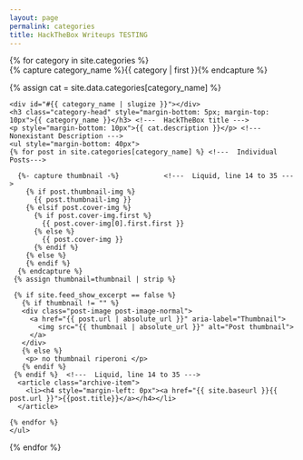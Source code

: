 ```yaml
---
layout: page
permalink: categories
title: HackTheBox Writeups TESTING
---
```

<div id="archives" class="post">
{% for category in site.categories %}
  <div class="archive-group">
    {% capture category_name %}{{ category | first }}{% endcapture %}  <!--- Get the first value of the category array, and set category_name value to it--->
    <p>{% assign cat = site.data.categories[category_name] %}</p>
    
    <div id="#{{ category_name | slugize }}"></div>
    <h3 class="category-head" style="margin-bottom: 5px; margin-top: 10px">{{ category_name }}</h3> <!---  HackTheBox title --->
    <p style="margin-bottom: 10px">{{ cat.description }}</p> <!---  Nonexistant Description --->
    <ul style="margin-bottom: 40px">
    {% for post in site.categories[category_name] %} <!---  Individual Posts--->
      
      {%- capture thumbnail -%}           <!---  Liquid, line 14 to 35 --->
        {% if post.thumbnail-img %}
          {{ post.thumbnail-img }}
        {% elsif post.cover-img %}
          {% if post.cover-img.first %}
            {{ post.cover-img[0].first.first }}
          {% else %}
            {{ post.cover-img }}
          {% endif %}
        {% else %}
        {% endif %}
      {% endcapture %}       
     {% assign thumbnail=thumbnail | strip %}

     {% if site.feed_show_excerpt == false %}
       {% if thumbnail != "" %}
       <div class="post-image post-image-normal">
         <a href="{{ post.url | absolute_url }}" aria-label="Thumbnail">
           <img src="{{ thumbnail | absolute_url }}" alt="Post thumbnail">
         </a>
       </div>
       {% else %}
        <p> no thumbnail riperoni </p>
       {% endif %}
     {% endif %}  <!---  Liquid, line 14 to 35 --->
      <article class="archive-item">
        <li><h4 style="margin-left: 0px"><a href="{{ site.baseurl }}{{ post.url }}">{{post.title}}</a></h4></li>
      </article>

    {% endfor %}
    </ul>
  </div>
{% endfor %}
</div>
